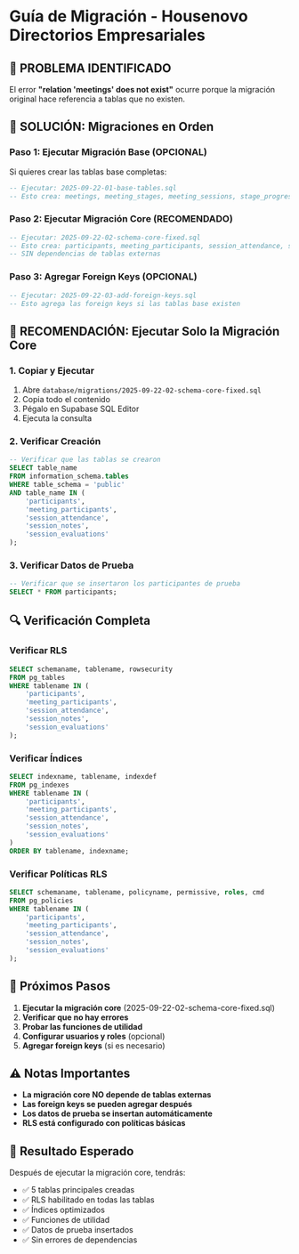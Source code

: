 # Guía de Migración - Housenovo Directorios Empresariales

## 🚨 **PROBLEMA IDENTIFICADO**
El error **"relation 'meetings' does not exist"** ocurre porque la migración original hace referencia a tablas que no existen.

## 🔧 **SOLUCIÓN: Migraciones en Orden**

### **Paso 1: Ejecutar Migración Base (OPCIONAL)**
Si quieres crear las tablas base completas:
```sql
-- Ejecutar: 2025-09-22-01-base-tables.sql
-- Esto crea: meetings, meeting_stages, meeting_sessions, stage_progress
```

### **Paso 2: Ejecutar Migración Core (RECOMENDADO)**
```sql
-- Ejecutar: 2025-09-22-02-schema-core-fixed.sql
-- Esto crea: participants, meeting_participants, session_attendance, session_notes, session_evaluations
-- SIN dependencias de tablas externas
```

### **Paso 3: Agregar Foreign Keys (OPCIONAL)**
```sql
-- Ejecutar: 2025-09-22-03-add-foreign-keys.sql
-- Esto agrega las foreign keys si las tablas base existen
```

## 🎯 **RECOMENDACIÓN: Ejecutar Solo la Migración Core**

### **1. Copiar y Ejecutar**
1. Abre `database/migrations/2025-09-22-02-schema-core-fixed.sql`
2. Copia todo el contenido
3. Pégalo en Supabase SQL Editor
4. Ejecuta la consulta

### **2. Verificar Creación**
```sql
-- Verificar que las tablas se crearon
SELECT table_name 
FROM information_schema.tables 
WHERE table_schema = 'public' 
AND table_name IN (
    'participants', 
    'meeting_participants', 
    'session_attendance', 
    'session_notes', 
    'session_evaluations'
);
```

### **3. Verificar Datos de Prueba**
```sql
-- Verificar que se insertaron los participantes de prueba
SELECT * FROM participants;
```

## 🔍 **Verificación Completa**

### **Verificar RLS**
```sql
SELECT schemaname, tablename, rowsecurity 
FROM pg_tables 
WHERE tablename IN (
    'participants', 
    'meeting_participants', 
    'session_attendance', 
    'session_notes', 
    'session_evaluations'
);
```

### **Verificar Índices**
```sql
SELECT indexname, tablename, indexdef
FROM pg_indexes 
WHERE tablename IN (
    'participants', 
    'meeting_participants', 
    'session_attendance', 
    'session_notes', 
    'session_evaluations'
)
ORDER BY tablename, indexname;
```

### **Verificar Políticas RLS**
```sql
SELECT schemaname, tablename, policyname, permissive, roles, cmd
FROM pg_policies 
WHERE tablename IN (
    'participants', 
    'meeting_participants', 
    'session_attendance', 
    'session_notes', 
    'session_evaluations'
);
```

## 🚀 **Próximos Pasos**

1. **Ejecutar la migración core** (2025-09-22-02-schema-core-fixed.sql)
2. **Verificar que no hay errores**
3. **Probar las funciones de utilidad**
4. **Configurar usuarios y roles** (opcional)
5. **Agregar foreign keys** (si es necesario)

## ⚠️ **Notas Importantes**

- **La migración core NO depende de tablas externas**
- **Las foreign keys se pueden agregar después**
- **Los datos de prueba se insertan automáticamente**
- **RLS está configurado con políticas básicas**

## 🎉 **Resultado Esperado**

Después de ejecutar la migración core, tendrás:
- ✅ 5 tablas principales creadas
- ✅ RLS habilitado en todas las tablas
- ✅ Índices optimizados
- ✅ Funciones de utilidad
- ✅ Datos de prueba insertados
- ✅ Sin errores de dependencias
